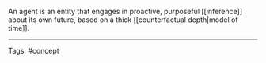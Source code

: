 An agent is an entity that engages in proactive, purposeful [[inference]] about its own future, based on a thick [[counterfactual depth|model of time]].

_________________________
Tags: #concept 
